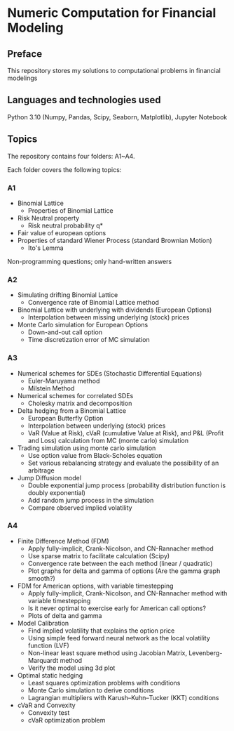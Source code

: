 # Numeric Computation for Financial Modeling

## Preface

This repository stores my solutions to computational problems in financial modelings

## Languages and technologies used

Python 3.10 (Numpy, Pandas, Scipy, Seaborn, Matplotlib), Jupyter Notebook

## Topics

The repository contains four folders: A1~A4.

Each folder covers the following topics:

### A1

* Binomial Lattice
    - Properties of Binomial Lattice
* Risk Neutral property
    - Risk neutral probability q*
* Fair value of european options
* Properties of standard Wiener Process (standard Brownian Motion)
    - Ito's Lemma

Non-programming questions; only hand-written answers

### A2

* Simulating drifting Binomial Lattice
    - Convergence rate of Binomial Lattice method
* Binomial Lattice with underlying with dividends (European Options)
    - Interpolation between missing underlying (stock) prices
* Monte Carlo simulation for European Options
    - Down-and-out call option
    - Time discretization error of MC simulation

### A3

* Numerical schemes for SDEs (Stochastic Differential Equations)
    - Euler-Maruyama method
    - Milstein Method
* Numerical schemes for correlated SDEs
    - Cholesky matrix and decomposition
* Delta hedging from a Binomial Lattice
    - European Butterfly Option
    - Interpolation between underlying (stock) prices
    - VaR (Value at Risk), cVaR (cumulative Value at Risk), and P&L (Profit and Loss) calculation from MC (monte carlo) simulation
* Trading simulation using monte carlo simulation
    - Use option value from Black-Scholes equation
    - Set various rebalancing strategy and evaluate the possibility of an arbitrage
* Jump Diffusion model
    - Double exponential jump process (probability distribution function is doubly exponential)
    - Add random jump process in the simulation
    - Compare observed implied volatility

### A4

* Finite Difference Method (FDM)
    - Apply fully-implicit, Crank-Nicolson, and CN-Rannacher method
    - Use sparse matrix to facilitate calculation (Scipy)
    - Convergence rate between the each method (linear / quadratic)
    - Plot graphs for delta and gamma of options (Are the gamma graph smooth?)
* FDM for American options, with variable timestepping
    - Apply fully-implicit, Crank-Nicolson, and CN-Rannacher method with variable timestepping
    - Is it never optimal to exercise early for American call options?
    - Plots of delta and gamma
* Model Calibration
    - Find implied volatility that explains the option price
    - Using simple feed forward neural network as the local volatility function (LVF)
    - Non-linear least square method using Jacobian Matrix, Levenberg-Marquardt method
    - Verify the model using 3d plot
* Optimal static hedging
    - Least squares optimization problems with conditions
    - Monte Carlo simulation to derive conditions
    - Lagrangian multipliers with Karush–Kuhn–Tucker (KKT) conditions
* cVaR and Convexity
    - Convexity test
    - cVaR optimization problem
